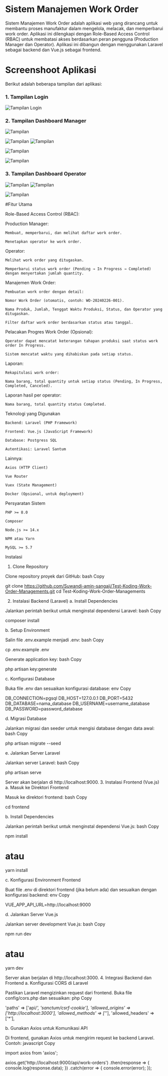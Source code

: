# Sistem Manajemen Work Order

Sistem Manajemen Work Order adalah aplikasi web yang dirancang untuk membantu proses manufaktur dalam mengelola, melacak, dan memperbarui work order. Aplikasi ini dilengkapi dengan Role-Based Access Control (RBAC) untuk membatasi akses berdasarkan peran pengguna (Production Manager dan Operator). Aplikasi ini dibangun dengan menggunakan Laravel sebagai backend dan Vue.js sebagai frontend.


# Screenshoot Aplikasi

Berikut adalah beberapa tampilan dari aplikasi:

### 1. Tampilan Login
![Tampilan Login](https://github.com/Suwandi-amin-sangaji/Test-Koding-Work-Order-Managements/blob/main/screnshoot/1.png?raw=true)

### 2. Tampilan Dashboard Manager
![Tampilan](https://github.com/Suwandi-amin-sangaji/Test-Koding-Work-Order-Managements/blob/main/screnshoot/2.png?raw=true)

![Tampilan](https://github.com/Suwandi-amin-sangaji/Test-Koding-Work-Order-Managements/blob/main/screnshoot/3.png?raw=true)
![Tampilan](https://github.com/Suwandi-amin-sangaji/Test-Koding-Work-Order-Managements/blob/main/screnshoot/4.png?raw=true)


![Tampilan](https://github.com/Suwandi-amin-sangaji/Test-Koding-Work-Order-Managements/blob/main/screnshoot/5.png?raw=true)

![Tampilan](https://github.com/Suwandi-amin-sangaji/Test-Koding-Work-Order-Managements/blob/main/screnshoot/6.png?raw=true)
### 3. Tampilan Dashboard Operator
![Tampilan](https://github.com/Suwandi-amin-sangaji/Test-Koding-Work-Order-Managements/blob/main/screnshoot/7.png?raw=true)
![Tampilan](https://github.com/Suwandi-amin-sangaji/Test-Koding-Work-Order-Managements/blob/main/screnshoot/8.png?raw=true)

![Tampilan](https://github.com/Suwandi-amin-sangaji/Test-Koding-Work-Order-Managements/blob/main/screnshoot/9.png?raw=true)


#Fitur Utama

Role-Based Access Control (RBAC):

Production Manager:

    Membuat, memperbarui, dan melihat daftar work order.

    Menetapkan operator ke work order.

Operator:

    Melihat work order yang ditugaskan.

    Memperbarui status work order (Pending → In Progress → Completed) dengan menyertakan jumlah quantity.

Manajemen Work Order:

    Pembuatan work order dengan detail:

    Nomor Work Order (otomatis, contoh: WO-20240226-001).

    Nama Produk, Jumlah, Tenggat Waktu Produksi, Status, dan Operator yang ditugaskan.

    Filter daftar work order berdasarkan status atau tanggal.

Pelacakan Progres Work Order (Opsional):

    Operator dapat mencatat keterangan tahapan produksi saat status work order In Progress.

    Sistem mencatat waktu yang dihabiskan pada setiap status.

Laporan:

    Rekapitulasi work order:

    Nama barang, total quantity untuk setiap status (Pending, In Progress, Completed, Canceled).

Laporan hasil per operator:

    Nama barang, total quantity status Completed.

Teknologi yang Digunakan

    Backend: Laravel (PHP Framework)

    Frontend: Vue.js (JavaScript Framework)

    Database: Postgress SQL

    Autentikasi: Laravel Santum

Lainnya:

    Axios (HTTP Client)

    Vue Router

    Vuex (State Management)

    Docker (Opsional, untuk deployment)

Persyaratan Sistem

    PHP >= 8.0

    Composer

    Node.js >= 14.x

    NPM atau Yarn

    MySQL >= 5.7


Instalasi
1. Clone Repository

Clone repository proyek dari GitHub:
bash
Copy

git clone https://github.com/Suwandi-amin-sangaji/Test-Koding-Work-Order-Managements.git
cd Test-Koding-Work-Order-Managements

2. Instalasi Backend (Laravel)
a. Install Dependencies

Jalankan perintah berikut untuk menginstal dependensi Laravel:
bash
Copy

composer install

b. Setup Environment

Salin file .env.example menjadi .env:
bash
Copy

cp .env.example .env

Generate application key:
bash
Copy

php artisan key:generate

c. Konfigurasi Database

Buka file .env dan sesuaikan konfigurasi database:
env
Copy

DB_CONNECTION=pgsql
DB_HOST=127.0.0.1
DB_PORT=5432
DB_DATABASE=nama_database
DB_USERNAME=username_database
DB_PASSWORD=password_database

d. Migrasi Database

Jalankan migrasi dan seeder untuk mengisi database dengan data awal:
bash
Copy

php artisan migrate --seed

e. Jalankan Server Laravel

Jalankan server Laravel:
bash
Copy

php artisan serve

Server akan berjalan di http://localhost:9000.
3. Instalasi Frontend (Vue.js)
a. Masuk ke Direktori Frontend

Masuk ke direktori frontend:
bash
Copy

cd frontend

b. Install Dependencies

Jalankan perintah berikut untuk menginstal dependensi Vue.js:
bash
Copy

npm install
# atau
yarn install

c. Konfigurasi Environment Frontend

Buat file .env di direktori frontend (jika belum ada) dan sesuaikan dengan konfigurasi backend:
env
Copy

VUE_APP_API_URL=http://localhost:9000

d. Jalankan Server Vue.js

Jalankan server development Vue.js:
bash
Copy

npm run dev
# atau
yarn dev

Server akan berjalan di http://localhost:3000.
4. Integrasi Backend dan Frontend
a. Konfigurasi CORS di Laravel

Pastikan Laravel mengizinkan request dari frontend. Buka file config/cors.php dan sesuaikan:
php
Copy

'paths' => ['api/*', 'sanctum/csrf-cookie'],
'allowed_origins' => ['http://localhost:3000'],
'allowed_methods' => ['*'],
'allowed_headers' => ['*'],

b. Gunakan Axios untuk Komunikasi API

Di frontend, gunakan Axios untuk mengirim request ke backend Laravel. Contoh:
javascript
Copy

import axios from 'axios';

axios.get('http://localhost:9000/api/work-orders')
  .then(response => {
    console.log(response.data);
  })
  .catch(error => {
    console.error(error);
  }); 
